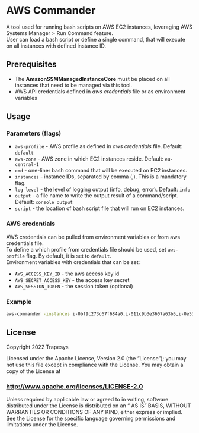 # AWS Commander

A tool used for running bash scripts on AWS EC2 instances, leveraging AWS Systems Manager > Run Command feature.   
User can load a bash script or define a single command, that will execute on all instances with defined instance ID.

## Prerequisites

* The **AmazonSSMManagedInstanceCore** must be placed on all instances that need to be managed via this tool.    
* AWS API credentials defined in *aws credentials* file or as environment variables

## Usage

### Parameters (flags)
* `aws-profile` - AWS profile as defined in *aws credentials* file. Default: `default`
* `aws-zone` - AWS zone in which EC2 instances reside. Default: `eu-central-1`
* `cmd` - one-liner bash command that will be executed on EC2 instances.
* `instances` - instance IDs, separated by comma (,). This is a mandatory flag.
* `log-level` - the level of logging output (info, debug, error). Default: `info`
* `output` - a file name to write the output result of a command/script. Default: `console output`
* `script` - the location of bash script file that will run on EC2 instances.

### AWS credentials
AWS credentials can be pulled from environment variables or from aws credentials file.   
To define a which profile from credentials file should be used, set `aws-profile` flag. By default, it is set to `default`.   
Environment variables with credentials that can be set:
* `AWS_ACCESS_KEY_ID` - the aws access key id
* `AWS_SECRET_ACCESS_KEY` - the access key secret
* `AWS_SESSION_TOKEN` - the session token (optional)

### Example

```bash
aws-commander -instances i-0bf9c273c67f684a0,i-011c9b3e3607a63b5,i-0e53e37f7b34517f5,i-0f02ca10faf8f349e -cmd "cd /tmp && ls -lah" -aws-profile test-account
```

## License

Copyright 2022 Trapesys

Licensed under the Apache License, Version 2.0 (the “License”); you may not use this file except in compliance with the
License. You may obtain a copy of the License at

### http://www.apache.org/licenses/LICENSE-2.0

Unless required by applicable law or agreed to in writing, software distributed under the License is distributed on an “
AS IS” BASIS, WITHOUT WARRANTIES OR CONDITIONS OF ANY KIND, either express or implied. See the License for the specific
language governing permissions and limitations under the License.
